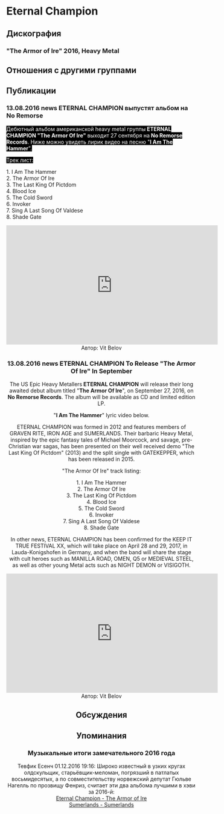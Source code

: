 # Eternal Champion



## Дискография

### "The Armor of Ire" 2016, Heavy Metal




## Отношения с другими группами


## Публикации

### 13.08.2016 news ETERNAL CHAMPION выпустят альбом на No Remorse

<p><font color="#ffffff" style="background-color: rgb(0, 0, 0);">Дебютный альбом американской heavy metal группы<strong> ETERNAL CHAMPION "The Armor Of Ire"</strong> выходит 27 сентября на<strong> No Remorse Records</strong>. Ниже можно увидеть лирик видео на песню "<strong>I Am The Hammer</strong>".</font></p><p><font color="#ffffff" style="background-color: rgb(0, 0, 0);">Трек лист:</font></p><p>1. I Am The Hammer<br>2. The Armor Of Ire<br>3. The Last King Of Pictdom<br>4. Blood Ice<br>5. The Cold Sword<br>6. Invoker<br>7. Sing A Last Song Of Valdese<br>8. Shade Gate</p><p><center><iframe width="560" height="315" src="https://www.youtube.com/embed/uZRi_9HwMbE" frameborder="0" allowfullscreen></iframe>
Автор: Vit Belov

### 13.08.2016 news ETERNAL CHAMPION To Release &quot;The Armor Of Ire&quot; In September

<p>The US Epic Heavy Metallers<strong> ETERNAL CHAMPION</strong> will release their long awaited debut album titled "<strong>The Armor Of Ire</strong>", on September 27, 2016, on <strong>No Remorse Records</strong>. The album will be available as CD and limited edition LP.</p><p>"<strong>I Am The Hammer</strong>" lyric video below.</p><p>ETERNAL CHAMPION was formed in 2012 and features members of GRAVEN RITE, IRON AGE and SUMERLANDS. Their barbaric Heavy Metal, inspired by the epic fantasy tales of Michael Moorcock, and savage, pre-Christian war sagas, has been presented on their well received demo "The Last King Of Pictdom" (2013) and the split single with GATEKEPPER, which has been released in 2015.</p><p>"The Armor Of Ire" track listing:</p><p>1. I Am The Hammer<br>2. The Armor Of Ire<br>3. The Last King Of Pictdom<br>4. Blood Ice<br>5. The Cold Sword<br>6. Invoker<br>7. Sing A Last Song Of Valdese<br>8. Shade Gate</p><p>In other news, ETERNAL CHAMPION has been confirmed for the KEEP IT TRUE FESTIVAL XX, which will take place on April 28 and 29, 2017, in Lauda-Konigshofen in Germany, and when the band will share the stage with cult heroes such as MANILLA ROAD, OMEN, Q5 or MEDIEVAL STEEL, as well as other young Metal acts such as NIGHT DEMON or VISIGOTH.</p><p><center><iframe width="560" height="315" src="https://www.youtube.com/embed/uZRi_9HwMbE" frameborder="0" allowfullscreen></iframe>
Автор: Vit Belov


## Обсуждения


## Упоминания

### Музыкальные итоги замечательного 2016 года

Тевфик Есенч 01.12.2016 19:16:
Широко известный в узких кругах олдскульщик, старьёвщик-меломан, погрязший в патлатых восьмидесятых, а по совместительству норвежский депутат Гюльве Нагелль по прозвищу Фенриз, считает эти два альбома лучшими в хэви за 2016-й:<BR><A HREF="http://eternalchampion.bandcamp.com/album/the-armor-of-ire" TARGET="_blank">Eternal Champion - The Armor of Ire</A><BR><A HREF="http://sumerlands.bandcamp.com/album/sumerlands" TARGET="_blank">Sumerlands - Sumerlands</A>

